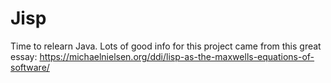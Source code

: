 # Jisp
Time to relearn Java. Lots of good info for this project came from this great essay: https://michaelnielsen.org/ddi/lisp-as-the-maxwells-equations-of-software/
